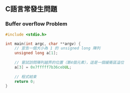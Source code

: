 ## C語言常發生問題

### Buffer overflow Problem

``` c
#include <stdio.h>

int main(int argc, char **argv) {
    // 宣告一個大小為 1 的 unsigned long 陣列
    unsigned long a[1];
    
    // 嘗試訪問陣列越界的位置（第4個元素），這是一個緩衝區溢位
    a[3] = 0x7fffff7b36cebUL;
    
    // 程式結束
    return 0;
}
```
